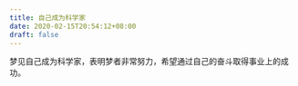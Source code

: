 ```yaml
---
title: 自己成为科学家
date: 2020-02-15T20:54:12+08:00
draft: false
---
```


梦见自己成为科学家，表明梦者非常努力，希望通过自己的奋斗取得事业上的成功。
